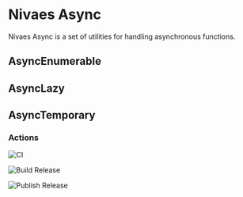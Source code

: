# Nivaes Async

Nivaes Async is a set of utilities for handling asynchronous functions.

## AsyncEnumerable

## AsyncLazy

## AsyncTemporary

### Actions

![CI](https://github.com/Nivaes/Nivaes.Async/workflows/CI/badge.svg)

![Build Release](https://github.com/Nivaes/Nivaes.Async/workflows/Build%20Release/badge.svg)

![Publish Release](https://github.com/Nivaes/Nivaes.Async/workflows/Publish%20Release/badge.svg)

